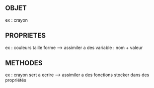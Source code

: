 ## OBJET
ex : crayon
  ## PROPRIETES 
ex : couleurs taille forme
--> assimiler a des variable : nom + valeur
   ## METHODES 
ex : crayon sert a ecrire 
--> assimiler a des fonctions stocker dans des propriétés
